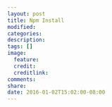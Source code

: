 ```yaml
---
layout: post
title: Npm Install
modified:
categories: 
description:
tags: []
image:
  feature:
  credit:
  creditlink:
comments:
share:
date: 2016-01-02T15:02:00-08:00
---
```

